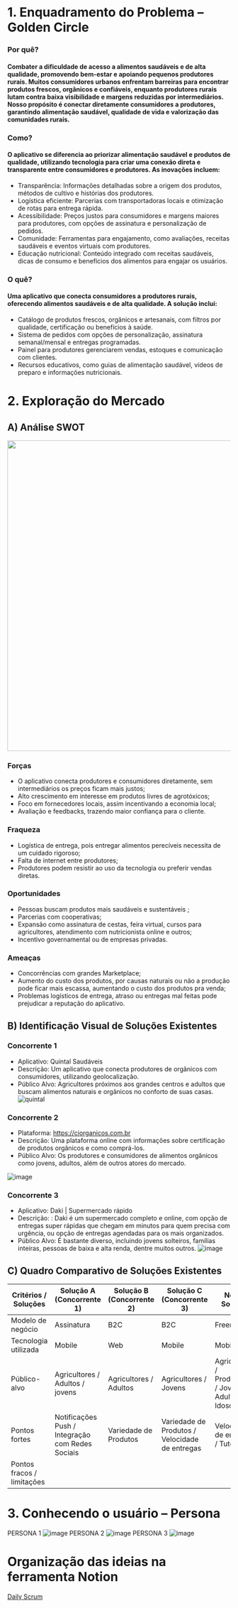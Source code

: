 # **1. Enquadramento do Problema – Golden Circle**

### Por quê?
#### Combater a dificuldade de acesso a alimentos saudáveis e de alta qualidade, promovendo bem-estar e apoiando pequenos produtores rurais. Muitos consumidores urbanos enfrentam barreiras para encontrar produtos frescos, orgânicos e confiáveis, enquanto produtores rurais lutam contra baixa visibilidade e margens reduzidas por intermediários. Nosso propósito é conectar diretamente consumidores a produtores, garantindo alimentação saudável, qualidade de vida e valorização das comunidades rurais.

### Como?
#### O aplicativo se diferencia ao priorizar alimentação saudável e produtos de qualidade, utilizando tecnologia para criar uma conexão direta e transparente entre consumidores e produtores. As inovações incluem:
+ Transparência: Informações detalhadas sobre a origem dos produtos, métodos de cultivo e histórias dos produtores.
+ Logística eficiente: Parcerias com transportadoras locais e otimização de rotas para entrega rápida.
+ Acessibilidade: Preços justos para consumidores e margens maiores para produtores, com opções de assinatura e personalização de pedidos.
+ Comunidade: Ferramentas para engajamento, como avaliações, receitas saudáveis e eventos virtuais com produtores.
+ Educação nutricional: Conteúdo integrado com receitas saudáveis, dicas de consumo e benefícios dos alimentos para engajar os usuários.
  
### O quê?
#### Uma aplicativo que conecta consumidores a produtores rurais, oferecendo alimentos saudáveis e de alta qualidade. A solução inclui:
+ Catálogo de produtos frescos, orgânicos e artesanais, com filtros por qualidade, certificação ou benefícios à saúde.
+ Sistema de pedidos com opções de personalização, assinatura semanal/mensal e entregas programadas.
+ Painel para produtores gerenciarem vendas, estoques e comunicação com clientes.
+ Recursos educativos, como guias de alimentação saudável, vídeos de preparo e informações nutricionais.


# **2. Exploração do Mercado**
## **A) Análise SWOT**

<div align="center">
  <img src="https://github.com/user-attachments/assets/6da5c2a9-0aa4-4227-9b7a-de98ddcb9b88" style="width:700px;">
</div>



### Forças 
+ O aplicativo conecta produtores e consumidores diretamente,  sem intermediários os preços ficam mais justos;
+ Alto crescimento em interesse em produtos livres de agrotóxicos;
+ Foco em fornecedores locais, assim incentivando a economia local;
+ Avaliação e feedbacks, trazendo maior confiança para o cliente.
  
### Fraqueza
+ Logística de entrega, pois entregar alimentos perecíveis necessita de um cuidado rigoroso;
+ Falta de internet entre produtores;
+ Produtores podem resistir ao uso da tecnologia ou preferir vendas diretas.

  
### Oportunidades 
+ Pessoas buscam produtos mais saudáveis e sustentáveis ;
+ Parcerias com cooperativas;
+ Expansão como assinatura de cestas, feira virtual, cursos para agricultores, atendimento com nutricionista online e outros;
+ Incentivo governamental ou de empresas privadas. 

### Ameaças

+ Concorrências com grandes Marketplace;
+ Aumento do custo dos produtos, por causas naturais ou não a produção pode ficar mais escassa, aumentando o custo dos produtos  pra venda;
+ Problemas logísticos de entrega, atraso ou entregas mal feitas pode prejudicar a reputação do aplicativo.

## **B) Identificação Visual de Soluções Existentes**

### Concorrente 1
+ Aplicativo: Quintal Saudáveis 
+ Descrição: Um aplicativo que conecta produtores de orgânicos com consumidores, utilizando geolocalização. 
+ Público Alvo: Agricultores próximos aos grandes centros e adultos que buscam alimentos naturais e orgânicos no conforto de suas casas.
![quintal](https://github.com/user-attachments/assets/f6f98d4a-19cd-4af5-9ae8-937c7894e9bf)

### Concorrente 2
+ Plataforma: https://ciorganicos.com.br
+ Descrição: Uma plataforma online com informações sobre certificação de produtos orgânicos e como comprá-los.  
+ Público Alvo: Os produtores e consumidores de alimentos orgânicos como jovens, adultos, além de outros atores do mercado.
    
![image](https://github.com/user-attachments/assets/00a39ed4-455d-4963-b057-924d29e22c45)

### Concorrente 3
+ Aplicativo: Daki | Supermercado rápido
+ Descrição: : Daki é um supermercado completo e online, com opção de entregas super rápidas que chegam em minutos para quem precisa com urgência,
  ou opção de entregas agendadas para os mais organizados.
+ Público Alvo: É bastante diverso, incluindo jovens solteiros, famílias inteiras, pessoas de baixa e alta renda, dentre muitos outros.
![image](https://github.com/user-attachments/assets/91a2e788-3af6-4e54-b1e4-92ece895c0ed)

## **C) Quadro Comparativo de Soluções Existentes**

| Critérios / Soluções     | Solução A (Concorrente 1)     | Solução B (Concorrente 2)     | Solução C (Concorrente 3)     | Nossa Solução            |
|--------------------------|-------------------------------|-------------------------------|-------------------------------|--------------------------|
| Modelo de negócio        |  Assinatura                   |  B2C                          | B2C                           | Freemium                 |
| Tecnologia utilizada     |  Mobile                       |  Web                          | Mobile                        | Mobile                   |
| Público-alvo             |  Agricultores / Adultos / jovens| Agricultores / Adultos        |  Agricultores / Jovens       | Agricultores / Produtores / Jovens / Adultos / Idosos   |
| Pontos fortes            | Notificações Push / Integração com Redes Sociais | Variedade de Produtos  |   Variedade de Produtos / Velocidade de entregas |  Velocidade de entregas / Tutorias |
| Pontos fracos / limitações |                             |                               |                               |                          |

# **3. Conhecendo o usuário – Persona**
PERSONA 1
![image](https://github.com/user-attachments/assets/9a32335c-9e52-4e7d-aa8c-747907257621)
PERSONA 2
![image](https://github.com/user-attachments/assets/36786032-d13f-4cb3-97e6-006bb94fce92)
PERSONA 3
![image](https://github.com/user-attachments/assets/cea0135b-3827-4f2d-9da5-1fb50dd914f0)

# **Organização das ideias na ferramenta Notion**
[Daily Scrum](https://www.notion.so/1d0680faee8980bbb43ce5377d062fd2?v=1d7680faee8980d3a9e8000cbdce6d3b&pvs=4)
